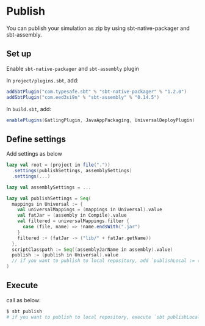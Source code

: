 # Publish

You can publish your simulation as zip by using sbt-native-packager and sbt-assembly.

## Set up

Enable `sbt-native-packager` and `sbt-assembly` plugin

In `project/plugins.sbt`, add:

```scala
addSbtPlugin("com.typesafe.sbt" % "sbt-native-packager" % "1.2.0")
addSbtPlugin("com.eed3si9n" % "sbt-assembly" % "0.14.5")
```

In `build.sbt`, add:

```scala
enablePlugins(GatlingPlugin, JavaAppPackaging, UniversalDeployPlugin)
```

## Define settings

Add settings as below

```scala
lazy val root = (project in file("."))
  .settings(publishSettings, assemblySettings)
  .settings(...)

lazy val assemblySettings = ...

lazy val publishSettings = Seq(
  mappings in Universal := {
    val universalMappings = (mappings in Universal).value
    val fatJar = (assembly in Compile).value
    val filtered = universalMappings.filter {
      case (file, name) => !name.endsWith(".jar")
    }
    filtered :+ (fatJar -> ("lib/" + fatJar.getName))
  },
  scriptClasspath := Seq((assemblyJarName in assembly).value)
  publish := (publish in Universal).value
  // if you want to publish to local repository, add `publishLocal := (publish in Universal).value`
)
```

## Execute

call as below:

```bash
$ sbt publish
# if you want to publish to local repository, execute `sbt publishLocal`
```

